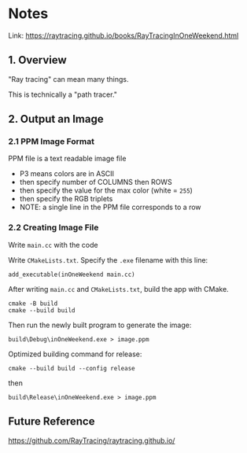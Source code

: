 # Notes

Link: https://raytracing.github.io/books/RayTracingInOneWeekend.html

## 1. Overview

"Ray tracing" can mean many things.

This is technically a "path tracer."

## 2. Output an Image

### 2.1 PPM Image Format

PPM file is a text readable image file
 - P3 means colors are in ASCII
 - then specify number of COLUMNS then ROWS
 - then specify the value for the max color (white = `255`)
 - then specify the RGB triplets
 - NOTE: a single line in the PPM file corresponds to a row

### 2.2 Creating Image File

Write `main.cc` with the code

Write `CMakeLists.txt`. Specify the `.exe` filename with this line:

```
add_executable(inOneWeekend main.cc)
```

After writing `main.cc` and `CMakeLists.txt`, build the app with CMake.

```
cmake -B build
cmake --build build
```

Then run the newly built program to generate the image:

```
build\Debug\inOneWeekend.exe > image.ppm
```

Optimized building command for release:

```
cmake --build build --config release
```

then

```
build\Release\inOneWeekend.exe > image.ppm
```

## Future Reference

https://github.com/RayTracing/raytracing.github.io/